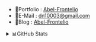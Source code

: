 ##
- 🙂Portfolio : [Abel-Frontelio](https://portfolio-abel.netlify.app/)
- 📧E-Mail : dn10003@gmail.com
- 🌟Blog : [Abel-Frontelio](https://kdn0325.github.io/)


<details>
  <summary>📊GitHub Stats</summary>
  <img src="https://stats.hyochan.dev/api/github-stats-advanced?login=kdn0325"  width="600" />
  <img src="https://stats.hyochan.dev/api/github-trophies?login=kdn0325" width="720" />
</details>
